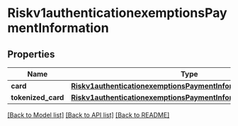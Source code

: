 # Riskv1authenticationexemptionsPaymentInformation

## Properties
Name | Type | Description | Notes
------------ | ------------- | ------------- | -------------
**card** | [**Riskv1authenticationexemptionsPaymentInformationCard**](Riskv1authenticationexemptionsPaymentInformationCard.md) |  | [optional] 
**tokenized_card** | [**Riskv1authenticationexemptionsPaymentInformationTokenizedCard**](Riskv1authenticationexemptionsPaymentInformationTokenizedCard.md) |  | [optional] 

[[Back to Model list]](../README.md#documentation-for-models) [[Back to API list]](../README.md#documentation-for-api-endpoints) [[Back to README]](../README.md)


